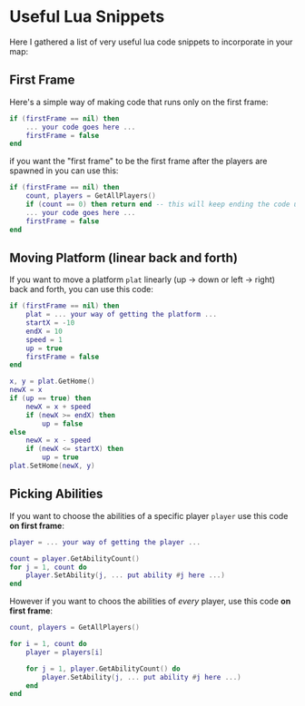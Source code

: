 # Useful Lua Snippets

Here I gathered a list of very useful lua code snippets to incorporate in your map:

## First Frame
Here's a simple way of making code that runs only on the first frame:

```lua
if (firstFrame == nil) then
    ... your code goes here ...
    firstFrame = false
end
```

if you want the "first frame" to be the first frame after the players are spawned in you can use this:

```lua
if (firstFrame == nil) then
    count, players = GetAllPlayers()
    if (count == 0) then return end -- this will keep ending the code until the players are spawned
    ... your code goes here ...
    firstFrame = false
end
```

## Moving Platform (linear back and forth)
If you want to move a platform `plat` linearly (up -> down or left -> right) back and forth, you can use this code:

```lua
if (firstFrame == nil) then
    plat = ... your way of getting the platform ...
    startX = -10
    endX = 10
    speed = 1
    up = true
    firstFrame = false
end

x, y = plat.GetHome()
newX = x
if (up == true) then
    newX = x + speed
    if (newX >= endX) then
        up = false
else
    newX = x - speed
    if (newX <= startX) then
        up = true
plat.SetHome(newX, y)
```

## Picking Abilities
If you want to choose the abilities of a specific player `player` use this code **on first frame**:

```lua
player = ... your way of getting the player ...

count = player.GetAbilityCount()
for j = 1, count do
    player.SetAbility(j, ... put ability #j here ...)
end
```

However if you want to choos the abilities of *every* player, use this code **on first frame**:

```lua
count, players = GetAllPlayers()

for i = 1, count do
    player = players[i]

    for j = 1, player.GetAbilityCount() do
        player.SetAbility(j, ... put ability #j here ...)
    end
end
```
